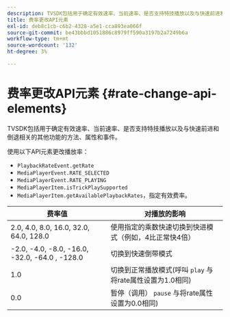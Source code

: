 ```yaml
---
description: TVSDK包括用于确定有效速率、当前速率、是否支持特技播放以及与快速前进和倒退相关的其他功能的方法、属性和事件。
title: 费率更改API元素
exl-id: deb8c1cb-c6b2-4328-a5e1-cca893ea066f
source-git-commit: be43bbbd1051886c8979ff590a3197b2a7249b6a
workflow-type: tm+mt
source-wordcount: '132'
ht-degree: 3%

---
```


# 费率更改API元素 {#rate-change-api-elements}

TVSDK包括用于确定有效速率、当前速率、是否支持特技播放以及与快速前进和倒退相关的其他功能的方法、属性和事件。

<!--<a id="section_E5D37C71323947E2AED8B866D9835E31"></a>-->

使用以下API元素更改播放率：

* `PlaybackRateEvent.getRate`
* `MediaPlayerEvent.RATE_SELECTED`
* `MediaPlayerEvent.RATE_PLAYING`
* `MediaPlayerItem.isTrickPlaySupported`
* `MediaPlayerItem.getAvailablePlaybackRates`，指定有效费率。

| 费率值 | 对播放的影响 |
|---|---|
| 2.0, 4.0, 8.0, 16.0, 32.0, 64.0, 128.0 | 使用指定的乘数快速切换到快进模式（例如，4比正常快4倍） |
| -2.0, -4.0, -8.0, -16.0, -32.0, -64.0 , -128.0 | 切换到快速倒带模式 |
| 1.0 | 切换到正常播放模式(呼叫 `play` 与将rate属性设置为1.0相同) |
| 0.0 | 暂停（调用） `pause` 与将rate属性设置为0.0相同) |
